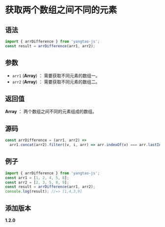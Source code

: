 # 获取两个数组之间不同的元素

## 语法

```js
import { arrDifference } from 'yangtao-js';
const result = arrDifference(arr1, arr2);
```

## 参数

- `arr1` (**Array**) ： 需要获取不同元素的数组一。
- `arr2` (**Array**) ： 需要获取不同元素的数组二。

## 返回值

**Array** ： 两个数组之间不同的元素组成的数组。

## 源码

```js
const arrDifference = (arr1, arr2) =>
  arr1.concat(arr2).filter((v, i, arr) => arr.indexOf(v) === arr.lastIndexOf(v));
```

## 例子

```js
import { arrDifference } from 'yangtao-js';
const arr1 = [1, 2, 4, 5, 8];
const arr2 = [2, 3, 5, 8, 9];
const result = arrDifference(arr1, arr2);
console.log(result); //=> [1,4,3,9]
```

## 添加版本

**1.2.0**
